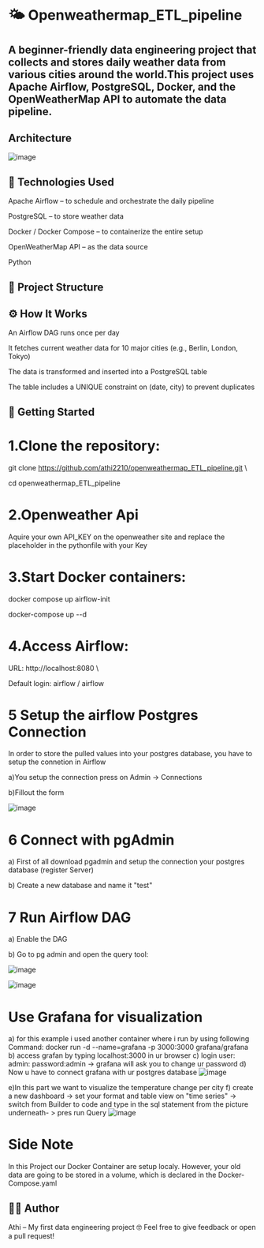 # 🌤️ Openweathermap_ETL_pipeline
## A beginner-friendly data engineering project that collects and stores daily weather data from various cities around the world.This project uses Apache Airflow, PostgreSQL, Docker, and the OpenWeatherMap API to automate the data pipeline.

## Architecture
![image](https://github.com/user-attachments/assets/26fb2593-3141-4708-aea9-3d27866270c0)


## 🔧 Technologies Used
 Apache Airflow – to schedule and orchestrate the daily pipeline

 PostgreSQL – to store weather data

 Docker / Docker Compose – to containerize the entire setup

 OpenWeatherMap API – as the data source

 Python 
## 📁 Project Structure

## ⚙️ How It Works

An Airflow DAG runs once per day

It fetches current weather data for 10 major cities (e.g., Berlin, London, Tokyo)

The data is transformed and inserted into a PostgreSQL table

The table includes a UNIQUE constraint on (date, city) to prevent duplicates

## 🚀 Getting Started
# 1.Clone the repository:
git clone https://github.com/athi2210/openweathermap_ETL_pipeline.git \\

cd openweathermap_ETL_pipeline
# 2.Openweather Api
Aquire your own API_KEY on the openweather site and replace the placeholder in the pythonfile with your Key
# 3.Start Docker containers:
docker compose up airflow-init

docker-compose up --d
# 4.Access Airflow:
URL: http://localhost:8080 \\

Default login: airflow / airflow
# 5 Setup the airflow Postgres Connection
In order to store the pulled values into your postgres database, you have to setup the connetion in Airflow

a)You setup the connection press on Admin -> Connections

b)Fillout the form

![image](https://github.com/user-attachments/assets/004f9558-fe6b-4e4f-bb88-f09dab40af57)



# 6 Connect with pgAdmin
a) First of all download pgadmin and setup the connection your postgres database (register Server)

b) Create a new database and name it "test"

# 7 Run Airflow DAG
a) Enable the DAG

b) Go to pg admin and open the query tool:

![image](https://github.com/user-attachments/assets/f139a8bf-afef-4c55-8fd6-bb402a9f6abc)

![image](https://github.com/user-attachments/assets/20040c36-28fc-4bac-a4f5-cf7464526939)

# Use Grafana for visualization
a) for this example i used another container where i run by using following Command: docker run -d --name=grafana -p 3000:3000 grafana/grafana
b) access grafan by typing localhost:3000 in ur browser
c) login user: admin: password:admin -> grafana will ask you to change ur password
d) Now u have to connect grafana with ur postgres database
![image](https://github.com/user-attachments/assets/3af0824f-78b4-4524-93c4-7cffe202f8cb)

e)In this part we want to visualize the temperature change per city
f) create a new dashboard -> set your format and table view on "time series" -> switch from Builder to code and type in the sql statement from the picture underneath- > pres run Query
![image](https://github.com/user-attachments/assets/d888d71d-3275-4b02-a2a4-e99513359893)

# Side Note
In this Project our Docker Container are setup localy. However, your old data are going to be stored in a volume, which is declared in the Docker-Compose.yaml

## 🧑‍💻 Author
Athi – My first data engineering project 🤓
Feel free to give feedback or open a pull request!




